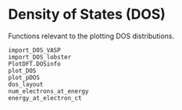 # Density of States (DOS)

Functions relevant to the plotting DOS distributions.

```@docs
import_DOS_VASP
import_DOS_lobster
PlotDFT.DOSinfo
plot_DOS
plot_pDOS
dos_layout
num_electrons_at_energy
energy_at_electron_ct
```